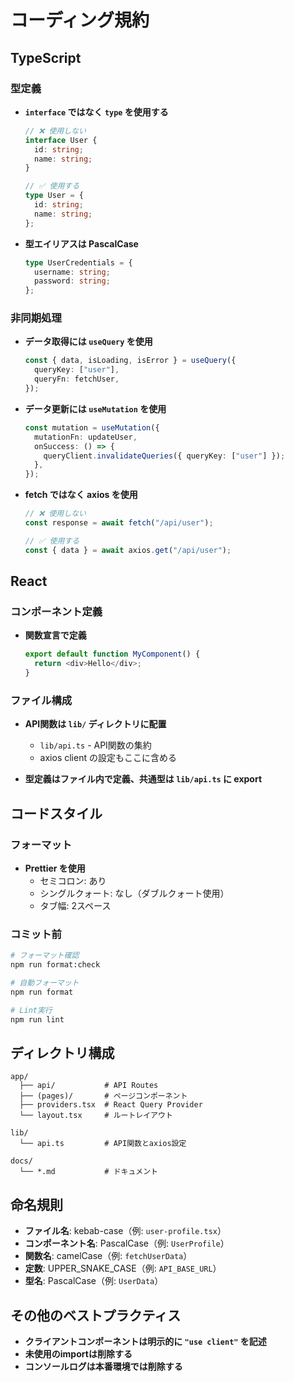 # コーディング規約

## TypeScript

### 型定義

- **`interface` ではなく `type` を使用する**
  ```typescript
  // ❌ 使用しない
  interface User {
    id: string;
    name: string;
  }

  // ✅ 使用する
  type User = {
    id: string;
    name: string;
  };
  ```

- **型エイリアスは PascalCase**
  ```typescript
  type UserCredentials = {
    username: string;
    password: string;
  };
  ```

### 非同期処理

- **データ取得には `useQuery` を使用**
  ```typescript
  const { data, isLoading, isError } = useQuery({
    queryKey: ["user"],
    queryFn: fetchUser,
  });
  ```

- **データ更新には `useMutation` を使用**
  ```typescript
  const mutation = useMutation({
    mutationFn: updateUser,
    onSuccess: () => {
      queryClient.invalidateQueries({ queryKey: ["user"] });
    },
  });
  ```

- **fetch ではなく axios を使用**
  ```typescript
  // ❌ 使用しない
  const response = await fetch("/api/user");

  // ✅ 使用する
  const { data } = await axios.get("/api/user");
  ```

## React

### コンポーネント定義

- **関数宣言で定義**
  ```typescript
  export default function MyComponent() {
    return <div>Hello</div>;
  }
  ```

### ファイル構成

- **API関数は `lib/` ディレクトリに配置**
  - `lib/api.ts` - API関数の集約
  - axios client の設定もここに含める

- **型定義はファイル内で定義、共通型は `lib/api.ts` に export**

## コードスタイル

### フォーマット

- **Prettier を使用**
  - セミコロン: あり
  - シングルクォート: なし（ダブルクォート使用）
  - タブ幅: 2スペース

### コミット前

```bash
# フォーマット確認
npm run format:check

# 自動フォーマット
npm run format

# Lint実行
npm run lint
```

## ディレクトリ構成

```
app/
  ├── api/           # API Routes
  ├── (pages)/       # ページコンポーネント
  ├── providers.tsx  # React Query Provider
  └── layout.tsx     # ルートレイアウト

lib/
  └── api.ts         # API関数とaxios設定

docs/
  └── *.md           # ドキュメント
```

## 命名規則

- **ファイル名**: kebab-case（例: `user-profile.tsx`）
- **コンポーネント名**: PascalCase（例: `UserProfile`）
- **関数名**: camelCase（例: `fetchUserData`）
- **定数**: UPPER_SNAKE_CASE（例: `API_BASE_URL`）
- **型名**: PascalCase（例: `UserData`）

## その他のベストプラクティス

- **クライアントコンポーネントは明示的に `"use client"` を記述**
- **未使用のimportは削除する**
- **コンソールログは本番環境では削除する**
